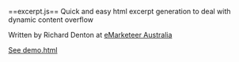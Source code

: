 ==excerpt.js==
Quick and easy html excerpt generation to deal with dynamic content overflow

Written by Richard Denton at <a href="http://www.emarketeer.com.au/">eMarketeer Australia

See demo.html

